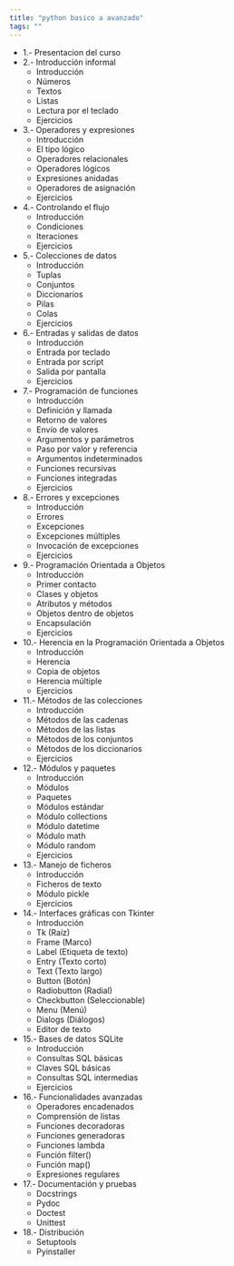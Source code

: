 ```yaml
---
title: "python basico a avanzado"
tags: ""
---
```


-   1.- Presentacion del curso
-   2.- Introducción informal
    -   Introducción
    -   Números
    -   Textos
    -   Listas
    -   Lectura por el teclado
    -   Ejercicios
-   3.- Operadores y expresiones
    -   Introducción
    -   El tipo lógico
    -   Operadores relacionales
    -   Operadores lógicos
    -   Expresiones anidadas
    -   Operadores de asignación
    -   Ejercicios
-   4.- Controlando el flujo
    -   Introducción
    -   Condiciones
    -   Iteraciones
    -   Ejercicios
-   5.- Colecciones de datos
    -   Introducción
    -   Tuplas
    -   Conjuntos
    -   Diccionarios
    -   Pilas
    -   Colas
    -   Ejercicios
-   6.- Entradas y salidas de datos
    -   Introducción
    -   Entrada por teclado
    -   Entrada por script
    -   Salida por pantalla
    -   Ejercicios
-   7.- Programación de funciones
    -   Introducción
    -   Definición y llamada
    -   Retorno de valores
    -   Envío de valores
    -   Argumentos y parámetros
    -   Paso por valor y referencia
    -   Argumentos indeterminados
    -   Funciones recursivas
    -   Funciones integradas
    -   Ejercicios
-   8.- Errores y excepciones
    -   Introducción
    -   Errores
    -   Excepciones
    -   Excepciones múltiples
    -   Invocación de excepciones
    -   Ejercicios
-   9.- Programación Orientada a Objetos
    -   Introducción
    -   Primer contacto
    -   Clases y objetos
    -   Atributos y métodos
    -   Objetos dentro de objetos
    -   Encapsulación
    -   Ejercicios
-   10.- Herencia en la Programación Orientada a Objetos
    -   Introducción
    -   Herencia
    -   Copia de objetos
    -   Herencia múltiple
    -   Ejercicios
-   11.- Métodos de las colecciones
    -   Introducción
    -   Métodos de las cadenas
    -   Métodos de las listas
    -   Métodos de los conjuntos
    -   Métodos de los diccionarios
    -   Ejercicios
-   12.- Módulos y paquetes
    -   Introducción
    -   Módulos
    -   Paquetes
    -   Módulos estándar
    -   Módulo collections
    -   Módulo datetime
    -   Módulo math
    -   Módulo random
    -   Ejercicios
-   13.- Manejo de ficheros
    -   Introducción
    -   Ficheros de texto
    -   Módulo pickle
    -   Ejercicios
-   14.- Interfaces gráficas con Tkinter
    -   Introducción
    -   Tk (Raíz)
    -   Frame (Marco)
    -   Label (Etiqueta de texto)
    -   Entry (Texto corto)
    -   Text (Texto largo)
    -   Button (Botón)
    -   Radiobutton (Radial)
    -   Checkbutton (Seleccionable)
    -   Menu (Menú)
    -   Dialogs (Diálogos)
    -   Editor de texto
-   15.- Bases de datos SQLite
    -   Introducción
    -   Consultas SQL básicas
    -   Claves SQL básicas
    -   Consultas SQL intermedias
    -   Ejercicios
-   16.- Funcionalidades avanzadas
    -   Operadores encadenados
    -   Comprensión de listas
    -   Funciones decoradoras
    -   Funciones generadoras
    -   Funciones lambda
    -   Función filter()
    -   Función map()
    -   Expresiones regulares
-   17.- Documentación y pruebas
    -   Docstrings
    -   Pydoc
    -   Doctest
    -   Unittest
-   18.- Distribución
    -   Setuptools
    -   Pyinstaller
